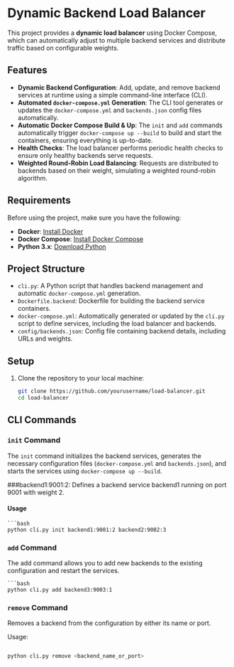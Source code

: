 # Dynamic Backend Load Balancer

This project provides a **dynamic load balancer** using Docker Compose, which can automatically adjust to multiple backend services and distribute traffic based on configurable weights.

## Features
- **Dynamic Backend Configuration**: Add, update, and remove backend services at runtime using a simple command-line interface (CLI).
- **Automated `docker-compose.yml` Generation**: The CLI tool generates or updates the `docker-compose.yml` and `backends.json` config files automatically.
- **Automatic Docker Compose Build & Up**: The `init` and `add` commands automatically trigger `docker-compose up --build` to build and start the containers, ensuring everything is up-to-date.
- **Health Checks**: The load balancer performs periodic health checks to ensure only healthy backends serve requests.
- **Weighted Round-Robin Load Balancing**: Requests are distributed to backends based on their weight, simulating a weighted round-robin algorithm.

## Requirements

Before using the project, make sure you have the following:
- **Docker**: [Install Docker](https://www.docker.com/get-started)
- **Docker Compose**: [Install Docker Compose](https://docs.docker.com/compose/install/)
- **Python 3.x**: [Download Python](https://www.python.org/downloads/)

## Project Structure

- `cli.py`: A Python script that handles backend management and automatic `docker-compose.yml` generation.
- `Dockerfile.backend`: Dockerfile for building the backend service containers.
- `docker-compose.yml`: Automatically generated or updated by the `cli.py` script to define services, including the load balancer and backends.
- `config/backends.json`: Config file containing backend details, including URLs and weights.

## Setup

1. Clone the repository to your local machine:

   ```bash
   git clone https://github.com/yourusername/load-balancer.git
   cd load-balancer

## CLI Commands

### `init` Command

The `init` command initializes the backend services, generates the necessary configuration files (`docker-compose.yml` and `backends.json`), and starts the services using `docker-compose up --build`.

###backend1:9001:2: Defines a backend service backend1 running on port 9001 with weight 2.

#### Usage

    ```bash
    python cli.py init backend1:9001:2 backend2:9002:3

### `add` Command

The add command allows you to add new backends to the existing configuration and restart the services.

    ```bash
    python cli.py add backend3:9003:1


### `remove` Command
Removes a backend from the configuration by either its name or port.

Usage:

```bash

python cli.py remove <backend_name_or_port>
